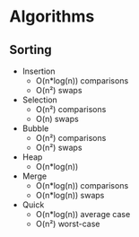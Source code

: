 # Algorithms

## Sorting

- Insertion
  - O(n*log(n)) comparisons
  - O(n²) swaps
- Selection
  - O(n²) comparisons
  - O(n) swaps
- Bubble
  - O(n²) comparisons
  - O(n²) swaps
- Heap
  - O(n*log(n))
- Merge
  - O(n*log(n)) comparisons
  - O(n*log(n)) swaps
- Quick
  - O(n*log(n)) average case
  - O(n²) worst-case

